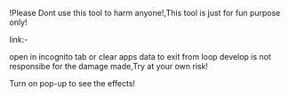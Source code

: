 !Please Dont use this tool to harm anyone!,This tool is just for fun purpose only!

link:- 

open in incognito tab or clear apps data to exit from loop
develop is not responsibe for the damage made,Try at your own risk!

Turn on pop-up to see the effects!
